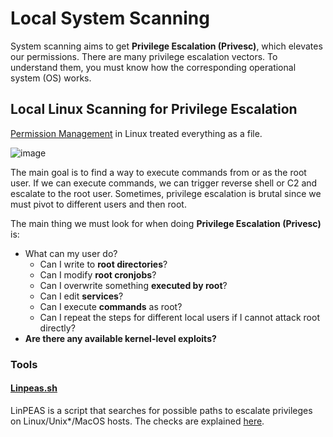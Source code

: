 # Local System Scanning

System scanning aims to get **Privilege Escalation (Privesc)**, which elevates our permissions. There are many privilege escalation vectors. To understand them, you must know how the corresponding operational system (OS) works.

## Local Linux Scanning for Privilege Escalation

[Permission Management](../00.%20Introduction%20and%20Preparation/Linux%20Fundamentals/File%20System.md#permission-management) in Linux treated everything as a file.

![image](https://github.com/user-attachments/assets/b912bd61-662e-4888-9e8d-c581303db172)

The main goal is to find a way to execute commands from or as the root user. If we can execute commands, we can trigger reverse shell or C2 and escalate to the root user. Sometimes, privilege escalation is brutal since we must pivot to different users and then root.

The main thing we must look for when doing **Privilege Escalation (Privesc)** is:

- What can my user do?
  - Can I write to **root directories**?
  - Can I modify **root cronjobs**?
  - Can I overwrite something **executed by root**?
  - Can I edit **services**?
  - Can I execute **commands** as root?
  - Can I repeat the steps for different local users if I cannot attack root directly?
- **Are there any available kernel-level exploits?**

### Tools

#### [Linpeas.sh](https://linpeas.sh/)

LinPEAS is a script that searches for possible paths to escalate privileges on Linux/Unix*/MacOS hosts. The checks are explained [here](https://book.hacktricks.xyz/linux-hardening/linux-privilege-escalation-checklist).



